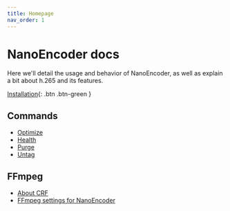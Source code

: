 ```yaml
---
title: Homepage
nav_order: 1
---
```

# NanoEncoder docs
Here we'll detail the usage and behavior of NanoEncoder, as well as explain a bit about h.265 and its features.

[Installation](installation.md){: .btn .btn-green }

## Commands
- [Optimize](commands/optimize.md)
- [Health](commands/health.md)
- [Purge](commands/purge.md)
- [Untag](commands/untag.md)

## FFmpeg
- [About CRF](about-crf.md)
- [FFmpeg settings for NanoEncoder](ffmpeg-settings.md)

